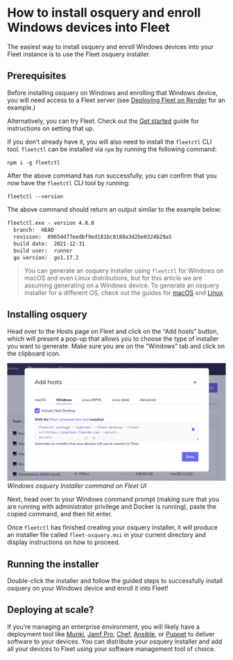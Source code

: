 # How to install osquery and enroll Windows devices into Fleet

The easiest way to install osquery and enroll Windows devices into your Fleet instance is to use the Fleet osquery installer.

## Prerequisites

Before installing osquery on Windows and enrolling that Windows device, you will need access to a
Fleet server (see [Deploying Fleet on Render](https://fleetdm.com/deploy/deploying-fleet-on-render)
for an example.)

Alternatively, you can try Fleet. Check out the [Get started](https://fleetdm.com/get-started) guide for instructions on setting that up.

If you don’t already have it, you will also need to install the `fleetctl` CLI tool. `fleetctl` can be installed via `npm` by running the following command:

```
npm i -g fleetctl
```

After the above command has run successfully, you can confirm that you now have the `fleetctl` CLI tool by running:

```
fleetctl --version
```

The above command should return an output similar to the example below:

```
fleetctl.exe - version 4.8.0
  branch:  HEAD
  revision:  09654d77eedbf9ed181bc8188a3d2be0324b29a5
  build date:  2021-12-31
  build user:  runner
  go version:  go1.17.2
```

> You can generate an osquery installer using `fleetctl` for Windows on macOS and even Linux distributions, but for this article we are assuming generating on a Windows device. To generate an osquery installer for a different OS, check out the guides for [macOS](https://fleetdm.com//guides/how-to-install-osquery-and-enroll-macos-devices-into-fleet) and [Linux](https://fleetdm.com//guides/how-to-install-osquery-and-enroll-linux-devices-into-fleet).

## Installing osquery

Head over to the Hosts page on Fleet and click on the “Add hosts” button, which will present a pop-up that allows you to choose the type of installer you want to generate. Make sure you are on the “Windows” tab and click on the clipboard icon.

![Generate installer](../website/assets/images/articles/install-osquery-and-enroll-windows-devices-into-fleet-1-700x365@2x.png)
*Windows osquery Installer command on Fleet UI*

Next, head over to your Windows command prompt (making sure that you are running with administrator privilege and Docker is running), paste the copied command, and then hit enter.

Once `fleetctl` has finished creating your osquery installer, it will produce an installer file called `fleet-osquery.msi` in your current directory and display instructions on how to proceed.

## Running the installer

Double-click the installer and follow the guided steps to successfully install osquery on your Windows device and enroll it into Fleet!

## Deploying at scale?
If you’re managing an enterprise environment, you will likely have a deployment tool like [Munki](https://www.munki.org/munki/), [Jamf Pro](https://www.jamf.com/products/jamf-pro/), [Chef](https://www.chef.io/), [Ansible](https://www.ansible.com/), or [Puppet](https://puppet.com/) to deliver software to your devices. You can distribute your osquery installer and add all your devices to Fleet using your software management tool of choice.

<meta name="category" value="guides">
<meta name="authorFullName" value="Kelvin Omereshone">
<meta name="authorGitHubUsername" value="dominuskelvin">
<meta name="publishedOn" value="2022-02-03">
<meta name="articleTitle" value="How to install osquery and enroll Windows devices into Fleet">
<meta name="articleImageUrl" value="../website/assets/images/articles/install-osquery-and-enroll-windows-devices-into-fleet-cover-1600x900@2x.jpg">
